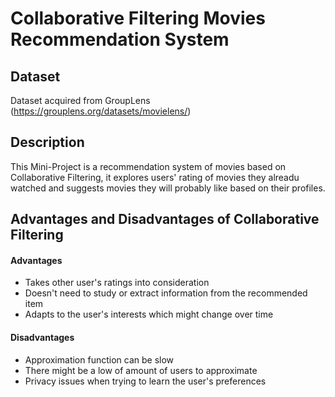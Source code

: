 # Collaborative Filtering Movies Recommendation System
## Dataset
Dataset acquired from GroupLens (https://grouplens.org/datasets/movielens/)
## Description
This Mini-Project is a recommendation system of movies based on Collaborative Filtering, it explores users' rating of movies they alreadu watched and suggests movies they will probably like based on their profiles.
## Advantages and Disadvantages of Collaborative Filtering

#### Advantages
* Takes other user's ratings into consideration
* Doesn't need to study or extract information from the recommended item
* Adapts to the user's interests which might change over time

#### Disadvantages
* Approximation function can be slow
* There might be a low of amount of users to approximate
* Privacy issues when trying to learn the user's preferences